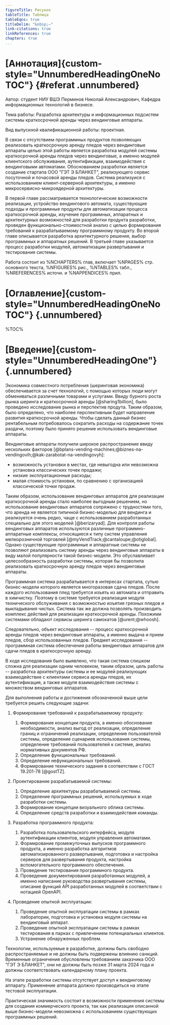 ```yaml
---
figureTitle: Рисунок
tableTitle: Таблица
tableEqns: true
titleDelim: "&nbsp;–"
link-citations: true
linkReferences: true
chapters: true
...
```


# [Аннотация]{custom-style="UnnumberedHeadingOneNoTOC"} {#referat .unnumbered}

Автор: студент НИУ ВШЭ Перминов Николай Александрович, Кафедра информационных технологий в бизнесе.

Тема работы: Разработка архитектуры и информационных подсистем системы краткосрочной аренды через вендинговые аппараты.

Вид выпускной квалификационной работы: проектная.

В связи с отсутствием программных продуктов позволяющих реализовать краткосрочную аренду пледов через вендинговые аппараты целью этой работы является разработка модулей системы краткосрочной аренды пледов через вендинговые, а именно модулей клиентского обслуживания, аутентификации, взаимодействия с вендинговыми автоматами. Обоснованием разработки является создание стартапа ООО "ГЭТ Э БЛАНКЕТ", реализующего сервис посуточной и почасовой аренды пледов. Система реализуися с использованием клиент-серверной архитектуры, а именно микросервисно-микроядерной архитектуры.

В первой главе рассматривается технологические возможности реализации, устройство вендингового автомата, существующие подходы и программные продукты для автоматизации процесса краткосрочной аренды, изучение программных, аппаратных и архитектурных возможностей для разработки продукта разработки, проведен функционально-стоимостной анализ с целью формирования требований к разрабатываемому программному продукту. Во второй главе описывается разработка архитектурного решения, выбор программных и аппаратных решений. В третьей главе указывается процесс разработки модулей, автоматизации развертывания и тестирования системы.

Работа состоит из %NCHAPTERS% глав, включает %NPAGES% стр. основного текста, %NFIGURES% рис., %NTABLES% табл., %NREFERENCES% источн. и %NAPPENDICES% прил.

# [Оглавление]{custom-style="UnnumberedHeadingOneNoTOC"} {.unnumbered}

%TOC%

# [Введение]{custom-style="UnnumberedHeadingOne"} {.unnumbered}

Экономика совместного потребления (шеринговая экономика) обеспечивается за счет технологий, с помощью которых люди могут обмениваться различными товарами и услугами. Ввиду бурного роста рынка шеринга и краткосрочной аренды [@sharing1billion], было проведено исследование рынка и перспектив продута. Таким образом, было определено, что наиболее перспективным будет направление развития краткосрочной аренды. Чтобы сделать данный бизнес рентабельным потребовалось сократить расходы на содержание точек раздачи, поэтому было принято решение использовать вендинговые аппараты.

Вендинговые аппараты получили широкое распространение ввиду нескольких факторов [@bplans-vending-machines;@biznes-na-vendingovih;@kak-zarabotat-na-vendingovyh]: 

- возможность установки в местах, где невыгодна или невозможна установка классических точек продажи;
- низкие эксплуатационные расходы;
- малая стоимость установки, по сравнению с организацией классической точки продаж.

Таким образом, использование вендинговых аппаратов для реализации краткосрочной аренды стало наиболее выгодным решением, но использование вендинговых аппаратов сопряжено с трудностями того, что аренда не является типичной бизнес-моделью для вендинга и реализуется очень редко, чаще с использованием разработанных специально для этого моделей [@berizaryad]. Для контроля работы вендинговых аппаратов используются различные программно-аппаратные комплексы, относящиеся к типу систем управления мелкорозничной торговлей [@myVendTrack;@cantaloupe;@otiglobal]. Однако существующие программные и аппаратные системы не позволяют реализовать систему аренды через вендинговые аппараты в виду малой популярности такой бизнес-модели. Это обуславливает целесообразность разработки системы, которая бы позволила реализовать краткосрочную аренду пледов через вендинговые аппараты.

Программная система разрабатывается в интересах стартапа, сутью бизнес-модели которого является многоразовая сдача пледов. После каждого использования плед требуется изъять из автомата и отправить в химчистку. Поэтому в системе требуется реализация модуля технического обслуживания с возможностью изъятия грязных пледов и выкладывания чистых. Система так же должна позволять производить комплекс действий для реализации краткосрочной аренды. Похожими системами обладают сервисы шеринга самокатов [@urent;@whoosh]. 

Следовательно, объект исследования -- процесс краткосрочной аренды пледов через вендинговые аппараты, а именно выдача и прием пледов, сбор использованных пледов. Предмет исследования -- программная система обеспечения работы вендинговых аппаратов для сдачи пледов в краткосрочную аренду.

В ходе исследования было выявлено, что такая система слишком сложна для реализации одним человеком, таким образом, цель работы -- разработка архитектуры системы и ее модулей реализующих взаимодействие с клиентами сервиса аренды пледов, их аутентификация, а также модуля взаимодействия системы с множеством вендинговых аппаратов.
<!-- , их аутентификация и подключение, а также организация автоматической интеграции и развертывания разрабатываемой системы.-->

Для выполнения работы и достижения обозначенной выше цели требуется решить следующие задачи: 

1. Формирование требований к разрабатываемому продукту:
    1. Формирование концепции продукта, а именно
    обоснование необходимости,
    анализ выгод от реализации,
    определение границ и ограничений реализации,
    определение пользователей системы,
    определение сценариев использования системы,
    определение требований пользователей к системе,
    анализ нормативных документов РФ.
    1. Определение функциональных требований.
    1. Определение нефункциональных требований.
    1. Формирование технического задания в соответствии с ГОСТ 19.201-78 [@gostTZ].

1. Проектирование разрабатываемой системы:
    1. Определение архитектуры разрабатываемой системы.
    1. Определение программных решений, используемых в ходе разработки системы.
    1. Формирование концепции визуального облика системы.
    1. Определение средств разработки и взаимодействия команды.

1. Разработка программного продукта:
    1. Разработка пользовательского интерфейса, модуля аутентификации клиентов, модуля управления автоматами.
    1. Формирование промежуточных выпусков программного продукта, а именно
    разработка алгоритмов автоматизированного развертывания,
    подготовка и настройка серверов для развертывания продукта,
    настройка вспомогательного программного обеспечения.
    1. Проведение тестирования программного продукта.
    1. Проведение документирования разработанных модулей, а именно
    написание руководства развертывания системы,
    описание функций API разработанных модулей в соответствии с нотацией OpenAPI.

1. Проведение опытной эксплуатации:
    1. Проведение опытной эксплуатации системы в рамках лаборатории, подготовка и установка модуля системы на вендинговый аппарат.
    1. Проведение опытной эксплуатации системы в рамках тестирования в парках с привлечением потенциальных клиентов.
    1. Устранение обнаруженных проблем.

Технологии, используемые в разработке, должны быть свободно распространяемые и не должны быть подвержены влиянию санкций. Временные ограничения обусловлены требованием заказчика ООО "ГЭТ Э БЛАНКЕТ", они не должны быть позже 31 марта 2024 года и должны соответствовать календарному плану проекта. 

<!-- Создание собственной модели автомата стоит слишком дорого и не оправдывает затраченных средств: вендинговый аппарат фабричной модели с ячейками стоит от 219 тысяч рублей в розницу [@vendElement], заказ одного собственного аппарата при небольшой партии составит не менее 500 тысяч рублей, при этом это сделает невозможным аренду или лизинг таких автоматов. Поэтому наиболее выгодным решением будет реализация системы, которая бы позволяла проводить операции аренды с использованием немодифицированных или маломодифицированных ячеечных автоматов. -->

На этапе разработки системы отсутствует доступ к вендинговому аппарату. Применение аппарата должно производиться на этапе тестовой эксплуатации. 

<!-- В ходе выполнения задач ВКР должны быть получены следующие результаты: 

- разработаны и интегрированы в систему модули пользовательского интерфейса, аутентификации клиентов, управления автоматами;
- проведено тестирование программных модулей;
- реализованы автоматизированные интеграция и развертывание системы на серверах (сервере) заказчика;
- разработано руководство развертывания системы;
- взаимодеиствие модулей системы описано в соответствии с нотацией OpenAPI [@openAPISpec];
- проведено тестирование системы с использованием автомата, устранены критические неисправности выявленные в ходе тестирования. -->

<!-- Научная новизна выполненной работы отсутствует, так как результат не несет научного знания. Выполнение работы нацелено на разработку системы, которая позволит реализовать коммерческий проект.  -->

Практическая значимость состоит в возможности применения системы для создания коммерческого проекта, так как реализация описанной выше бизнес-модели невозможна с использованием существующих программных решений. 
<!-- Критерием успешности реализуемого проекта является применение компанией ООО "ГЭИ Э БЛАНКЕТ" разработанного решения, показателем успешности, таким образом, является акт о внедрении.  -->
